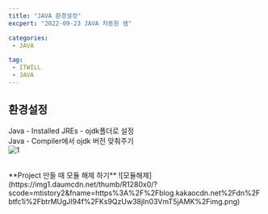 ```yaml
---
title: "JAVA 환경설정"
excpert: "2022-09-23 JAVA 차동원 쌤"

categories:
 - JAVA

tag:
 - ITWILL
 - JAVA
---
```

## **환경설정**    
Java - Installed JREs - ojdk폴더로 설정    
Java - Compiler에서 ojdk 버전 맞춰주기    
![1](https://img1.daumcdn.net/thumb/R1280x0/?scode=mtistory2&fname=https%3A%2F%2Fblog.kakaocdn.net%2Fdn%2Fs4ZTT%2FbtrMNSWldD5%2Fyfdh9eKUdXplA1lUvMH0dK%2Fimg.png)    

<br>
**Project 만들 때 모듈 해제 하기**    
![모듈해제](https://img1.daumcdn.net/thumb/R1280x0/?scode=mtistory2&fname=https%3A%2F%2Fblog.kakaocdn.net%2Fdn%2Fbtfc1i%2FbtrMUgJl94f%2FKs9QzUw38jIn03VmT5jAMK%2Fimg.png)    
